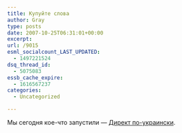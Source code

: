 ```yaml
---
title: Купуйте слова
author: Gray
type: posts
date: 2007-10-25T06:31:01+00:00
excerpt:
url: /9015
esml_socialcount_LAST_UPDATED:
  - 1497221524
dsq_thread_id:
  - 5075083
essb_cache_expire:
  - 1616567237
categories:
  - Uncategorized

---
```








Мы сегодня кое-что запустили &#8212; [Директ по-украински][1].

 [1]: http://direct.yandex.ua/